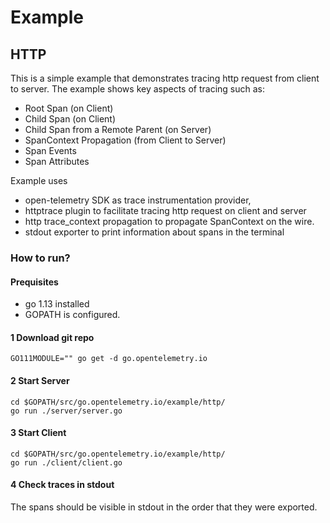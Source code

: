 # Example

## HTTP
This is a simple example that demonstrates tracing http request from client to server. The example
shows key aspects of tracing such as:

- Root Span (on Client)
- Child Span (on Client)
- Child Span from a Remote Parent (on Server)
- SpanContext Propagation (from Client to Server)
- Span Events
- Span Attributes

Example uses
- open-telemetry SDK as trace instrumentation provider,
- httptrace plugin to facilitate tracing http request on client and server
- http trace_context propagation to propagate SpanContext on the wire.
- stdout exporter to print information about spans in the terminal

### How to run?

#### Prequisites

- go 1.13 installed
- GOPATH is configured.

#### 1 Download git repo
```
GO111MODULE="" go get -d go.opentelemetry.io
```

#### 2 Start Server
```
cd $GOPATH/src/go.opentelemetry.io/example/http/
go run ./server/server.go
```

#### 3 Start Client
```
cd $GOPATH/src/go.opentelemetry.io/example/http/
go run ./client/client.go
```

#### 4 Check traces in stdout

The spans should be visible in stdout in the order that they were exported.

